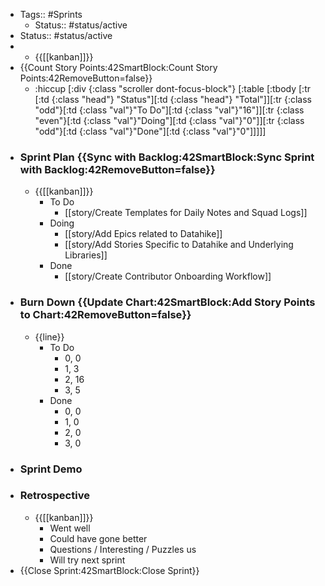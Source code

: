 - Tags:: #Sprints
    - Status:: #status/active
- Status:: #status/active
- 
    - {{[[kanban]]}}            
- {{Count Story Points:42SmartBlock:Count Story Points:42RemoveButton=false}}          
    - :hiccup [:div {:class "scroller dont-focus-block"}  [:table [:tbody [:tr [:td {:class "head"} "Status"][:td {:class "head"} "Total"]][:tr {:class "odd"}[:td {:class "val"}"To Do"][:td {:class "val"}"16"]][:tr {:class "even"}[:td {:class "val"}"Doing"][:td {:class "val"}"0"]][:tr {:class "odd"}[:td {:class "val"}"Done"][:td {:class "val"}"0"]]]]]
- ### Sprint Plan {{Sync with Backlog:42SmartBlock:Sync Sprint with Backlog:42RemoveButton=false}}                    
    - {{[[kanban]]}}
        - To Do
            - [[story/Create Templates for Daily Notes and Squad Logs]]
        - Doing
            - [[story/Add Epics related to Datahike]]
            - [[story/Add Stories Specific to Datahike and Underlying Libraries]]
        - Done
            - [[story/Create Contributor Onboarding Workflow]]
- ### Burn Down {{Update Chart:42SmartBlock:Add Story Points to Chart:42RemoveButton=false}}      
    - {{line}}
        - To Do
            - 0, 0
            - 1, 3
            - 2, 16
            - 3, 5
        - Done
            - 0, 0
            - 1, 0
            - 2, 0
            - 3, 0
- ### Sprint Demo
- ### Retrospective
    - {{[[kanban]]}}
        - Went well
        - Could have gone better
        - Questions / Interesting / Puzzles us
        - Will try next sprint
- {{Close Sprint:42SmartBlock:Close Sprint}}
